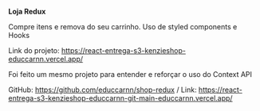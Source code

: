 **Loja Redux**

Compre itens e remova do seu carrinho. Uso de styled components e Hooks

Link do projeto: https://react-entrega-s3-kenzieshop-educcarnn.vercel.app/

Foi feito um mesmo projeto para entender e reforçar o uso do Context API

GitHub: https://github.com/educcarnn/shop-redux / Link: https://react-entrega-s3-kenzieshop-educcarnn-git-main-educcarnn.vercel.app/
